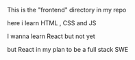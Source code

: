 This is the "frontend" directory in my repo

here i learn HTML , CSS and JS 

I wanna learn React but not yet

but React in my plan to be a full stack SWE 
